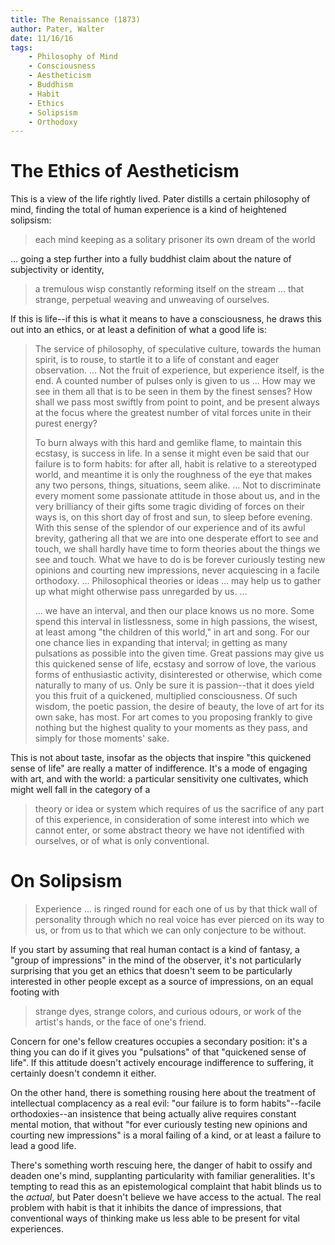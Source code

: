 ```yaml
---
title: The Renaissance (1873)
author: Pater, Walter
date: 11/16/16
tags: 
    - Philosophy of Mind
    - Consciousness
    - Aestheticism
    - Buddhism
    - Habit
    - Ethics
    - Solipsism
    - Orthodoxy
---
```


# The Ethics of Aestheticism

This is a view of the life rightly lived. Pater distills a certain philosophy of mind, finding the total of human experience is a kind of heightened solipsism:

> each mind keeping as a solitary prisoner its own dream of the world

... going a step further into a fully buddhist claim about the nature of subjectivity or identity,

> a tremulous wisp constantly reforming itself on the stream ... that strange, perpetual weaving and unweaving of ourselves.

If this is life--if this is what it means to have a consciousness, he draws this out into an ethics, or at least a definition of what a good life is:

> The service of philosophy, of speculative culture, towards the human spirit, is to rouse, to startle it to a life of constant and eager observation. ... Not the fruit of experience, but experience itself, is the end. A counted number of pulses only is given to us ... How may we see in them all that is to be seen in them by the finest senses? How shall we pass most swiftly from point to point, and be present always at the focus where the greatest number of vital forces unite in their purest energy?
>
> To burn always with this hard and gemlike flame, to maintain this ecstasy, is success in life. In a sense it might even be said that our failure is to form habits: for after all, habit is relative to a stereotyped world, and meantime it is only the roughness of the eye that makes any two persons, things, situations, seem alike. ... Not to discriminate every moment some passionate attitude in those about us, and in the very brilliancy of their gifts some tragic dividing of forces on their ways is, on this short day of frost and sun, to sleep before evening. With this sense of the splendor of our experience and of its awful brevity, gathering all that we are into one desperate effort to see and touch, we shall hardly have time to form theories about the things we see and touch. What we have to do is be forever curiously testing new opinions and courting new impressions, never acquiescing in a facile orthodoxy. ... Philosophical theories or ideas ... may help us to gather up what might otherwise pass unregarded by us. ...
>
> ... we have an interval, and then our place knows us no more. Some spend this interval in listlessness, some in high passions, the wisest, at least among "the children of this world," in art and song. For our one chance lies in expanding that interval; in getting as many pulsations as possible into the given time. Great passions may give us this quickened sense of life, ecstasy and sorrow of love, the various forms of enthusiastic activity, disinterested or otherwise, which come naturally to many of us. Only be sure it is passion--that it does yield you this fruit of a quickened, multiplied consciousness. Of such wisdom, the poetic passion, the desire of beauty, the love of art for its own sake, has most. For art comes to you proposing frankly to give nothing but the highest quality to your moments as they pass, and simply for those moments' sake. 

This is not about taste, insofar as the objects that inspire "this quickened sense of life" are really a matter of indifference. It's a mode of engaging with art, and with the world: a particular sensitivity one cultivates, which might well fall in the category of a 

> theory or idea or system which requires of us the sacrifice of any part of this experience, in consideration of some interest into which we cannot enter, or some abstract theory we have not identified with ourselves, or of what is only conventional.

# On Solipsism

> Experience ... is ringed round for each one of us by that thick wall of personality through which no real voice has ever pierced on its way to us, or from us to that which we can only conjecture to be without.

If you start by assuming that real human contact is a kind of fantasy, a "group of impressions" in the mind of the observer, it's not particularly surprising that you get an ethics that doesn't seem to be particularly interested in other people except as a source of impressions, on an equal footing with

> strange dyes, strange colors, and curious odours, or work of the artist's hands, or the face of one's friend.

Concern for one's fellow creatures occupies a secondary position: it's a thing you can do if it gives you "pulsations" of that "quickened sense of life".  If this attitude doesn't actively encourage indifference to suffering, it certainly doesn't condemn it either.

On the other hand, there is something rousing here about the treatment of intellectual complacency as a real evil: "our failure is to form habits"--facile orthodoxies--an insistence that being actually alive requires constant mental motion, that without "for ever curiously testing new opinions and courting new impressions" is a moral failing of a kind, or at least a failure to lead a good life.

There's something worth rescuing here, the danger of habit to ossify and deaden one's mind, supplanting particularity with familiar generalities. It's tempting to read this as an epistemological complaint that habit blinds us to the _actual_, but Pater doesn't believe we have access to the actual. The real problem with habit is that it inhibits the dance of impressions, that conventional ways of thinking make us less able to be present for vital experiences.
